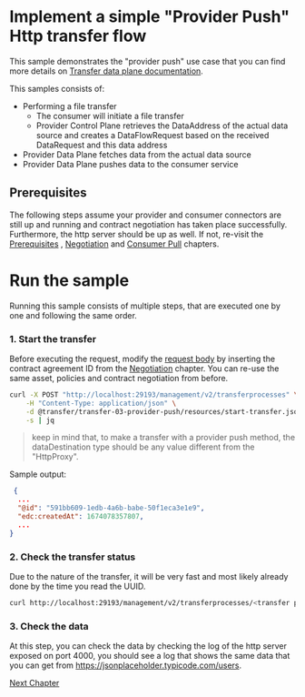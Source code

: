 # Implement a simple "Provider Push" Http transfer flow

This sample demonstrates the "provider push" use case that you can find more details
on [Transfer data plane documentation](https://github.com/eclipse-edc/Connector/tree/main/extensions/control-plane/transfer/transfer-data-plane).

This samples consists of:

* Performing a file transfer
    * The consumer will initiate a file transfer
    * Provider Control Plane retrieves the DataAddress of the actual data source and creates a
      DataFlowRequest based on the received DataRequest and this data address
* Provider Data Plane fetches data from the actual data source
* Provider Data Plane pushes data to the consumer service

## Prerequisites

The following steps assume your provider and consumer connectors are still up and running and contract
negotiation has taken place successfully. Furthermore, the http server should be up as well.
If not, re-visit the [Prerequisites](../transfer-00-prerequisites/README.md)
, [Negotiation](../transfer-01-negotiation/README.md) and [Consumer Pull](../transfer-02-consumer-pull/README.md) chapters.

# Run the sample

Running this sample consists of multiple steps, that are executed one by one and following the same
order.

### 1. Start the transfer

Before executing the request, modify the [request body](resources/start-transfer.json) by inserting the contract agreement ID
from the [Negotiation](../transfer-01-negotiation/README.md) chapter. 
You can re-use the same asset, policies and contract negotiation from before.

```bash
curl -X POST "http://localhost:29193/management/v2/transferprocesses" \
    -H "Content-Type: application/json" \
    -d @transfer/transfer-03-provider-push/resources/start-transfer.json \
    -s | jq
```
> keep in mind that, to make a transfer with a provider push method, the dataDestination type should
> be any value different from the "HttpProxy".

Sample output:

```json
 {
  ...
  "@id": "591bb609-1edb-4a6b-babe-50f1eca3e1e9",
  "edc:createdAt": 1674078357807,
  ...
}
```

### 2. Check the transfer status

Due to the nature of the transfer, it will be very fast and most likely already done by the time you
read the UUID.

```bash
curl http://localhost:29193/management/v2/transferprocesses/<transfer process id>
```

### 3. Check the data

At this step, you can check the data by checking the log of the http server exposed on port 4000, you should see a log
that shows the same data that you can get from https://jsonplaceholder.typicode.com/users.

[Next Chapter](../transfer-04-event-consumer/README.md)